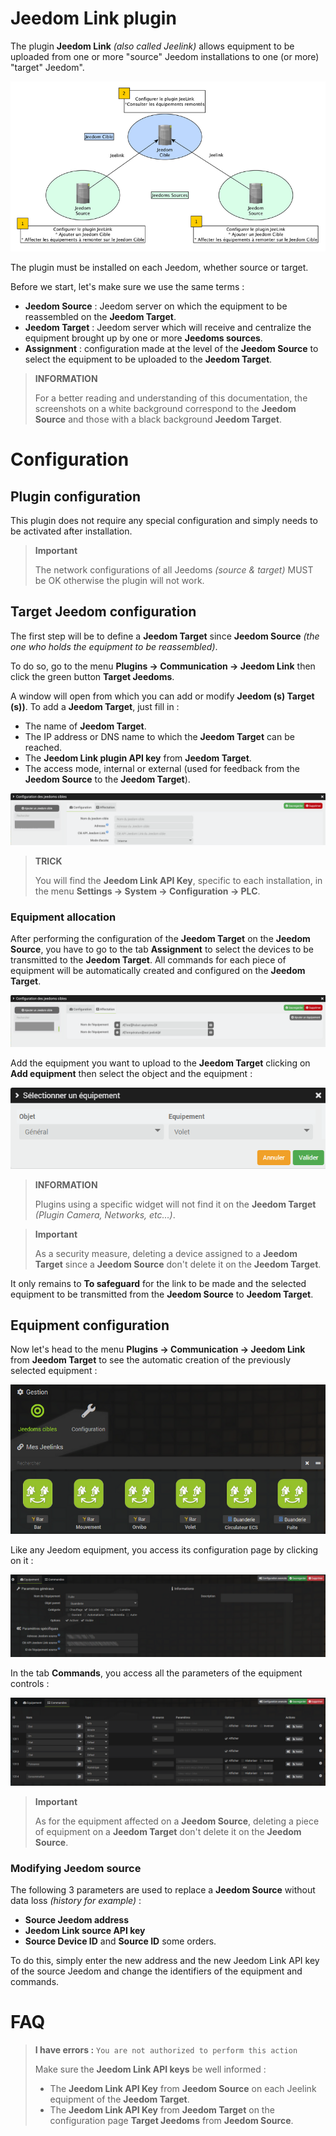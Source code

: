 # Jeedom Link plugin

The plugin **Jeedom Link** *(also called Jeelink)* allows equipment to be uploaded from one or more "source" Jeedom installations to one (or more) "target" Jeedom".

![jeelink1](../images/jeelink1.png)

The plugin must be installed on each Jeedom, whether source or target.

Before we start, let's make sure we use the same terms :
- **Jeedom Source** : Jeedom server on which the equipment to be reassembled on the **Jeedom Target**.
- **Jeedom Target** : Jeedom server which will receive and centralize the equipment brought up by one or more **Jeedoms sources**.
- **Assignment** : configuration made at the level of the **Jeedom Source** to select the equipment to be uploaded to the **Jeedom Target**.

>**INFORMATION**
>
>For a better reading and understanding of this documentation, the screenshots on a white background correspond to the **Jeedom Source** and those with a black background **Jeedom Target**.

# Configuration

## Plugin configuration

This plugin does not require any special configuration and simply needs to be activated after installation.

>**Important**
>
>The network configurations of all Jeedoms *(source & target)* MUST be OK otherwise the plugin will not work.

## Target Jeedom configuration

The first step will be to define a **Jeedom Target** since **Jeedom Source** *(the one who holds the equipment to be reassembled)*.

To do so, go to the menu **Plugins → Communication → Jeedom Link** then click the green button **Target Jeedoms**.

A window will open from which you can add or modify **Jeedom (s) Target (s))**. To add a **Jeedom Target**, just fill in :

- The name of **Jeedom Target**.
- The IP address or DNS name to which the **Jeedom Target** can be reached.
- The **Jeedom Link plugin API key** from **Jeedom Target**.
- The access mode, internal or external (used for feedback from the **Jeedom Source** to the **Jeedom Target**).

![jeelink2](../images/jeelink2.png)

>**TRICK**
>
>You will find the **Jeedom Link API Key**, specific to each installation, in the menu **Settings → System → Configuration → PLC**.

### Equipment allocation

After performing the configuration of the **Jeedom Target** on the **Jeedom Source**, you have to go to the tab **Assignment** to select the devices to be transmitted to the **Jeedom Target**. All commands for each piece of equipment will be automatically created and configured on the **Jeedom Target**.

![jeelink3](../images/jeelink3.png)

Add the equipment you want to upload to the **Jeedom Target** clicking on **Add equipment** then select the object and the equipment :

![jeelink5](../images/jeelink5.png)

>**INFORMATION**
>
>Plugins using a specific widget will not find it on the **Jeedom Target** *(Plugin Camera, Networks, etc…​)*.

>**Important**
>
>As a security measure, deleting a device assigned to a **Jeedom Target** since a **Jeedom Source** don't delete it on the **Jeedom Target**.

It only remains to **To safeguard** for the link to be made and the selected equipment to be transmitted from the **Jeedom Source** to **Jeedom Target**.

## Equipment configuration

Now let's head to the menu **Plugins → Communication → Jeedom Link** from **Jeedom Target** to see the automatic creation of the previously selected equipment :

![jeelink4](../images/jeelink4.png)

Like any Jeedom equipment, you access its configuration page by clicking on it :

![jeelink6](../images/jeelink6.png)

In the tab **Commands**, you access all the parameters of the equipment controls :

![jeelink7](../images/jeelink7.png)

>**Important**
>
>As for the equipment affected on a **Jeedom Source**, deleting a piece of equipment on a **Jeedom Target** don't delete it on the **Jeedom Source**.

### Modifying Jeedom source

The following 3 parameters are used to replace a **Jeedom Source** without data loss *(history for example)* :

-   **Source Jeedom address**
-   **Jeedom Link source API key**
-   **Source Device ID** and **Source ID** some orders.

To do this, simply enter the new address and the new Jeedom Link API key of the source Jeedom and change the identifiers of the equipment and commands.

# FAQ

>**I have errors :** `You are not authorized to perform this action`
>
>Make sure the **Jeedom Link API keys** be well informed :
>- The **Jeedom Link API Key** from **Jeedom Source** on each Jeelink equipment of the **Jeedom Target**.
>- The **Jeedom Link API Key** from **Jeedom Target** on the configuration page **Target Jeedoms** from **Jeedom Source**.
